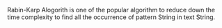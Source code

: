 Rabin-Karp Alogorith is one of the popular algorithm to reduce down the time complexity to find all the occurrence of pattern String in text String.
